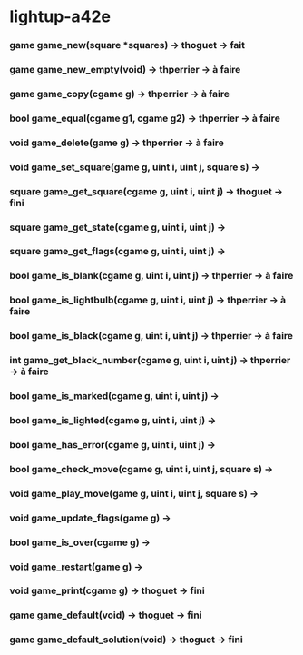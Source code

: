 # lightup-a42e

### game game_new(square *squares) -> thoguet -> fait

### game game_new_empty(void) -> thperrier -> à faire

### game game_copy(cgame g) -> thperrier -> à faire

### bool game_equal(cgame g1, cgame g2) -> thperrier -> à faire

### void game_delete(game g) -> thperrier -> à faire

### void game_set_square(game g, uint i, uint j, square s) ->

### square game_get_square(cgame g, uint i, uint j) -> thoguet -> fini

### square game_get_state(cgame g, uint i, uint j) -> 

### square game_get_flags(cgame g, uint i, uint j) ->

### bool game_is_blank(cgame g, uint i, uint j) ->  thperrier -> à faire

### bool game_is_lightbulb(cgame g, uint i, uint j) ->  thperrier -> à faire

### bool game_is_black(cgame g, uint i, uint j) -> thperrier -> à faire

### int game_get_black_number(cgame g, uint i, uint j) ->  thperrier -> à faire

### bool game_is_marked(cgame g, uint i, uint j) ->

### bool game_is_lighted(cgame g, uint i, uint j) ->

### bool game_has_error(cgame g, uint i, uint j) ->

### bool game_check_move(cgame g, uint i, uint j, square s) ->

### void game_play_move(game g, uint i, uint j, square s) ->

### void game_update_flags(game g) ->

### bool game_is_over(cgame g) ->

### void game_restart(game g) ->

### void game_print(cgame g) -> thoguet -> fini

### game game_default(void) -> thoguet -> fini

### game game_default_solution(void) -> thoguet -> fini
